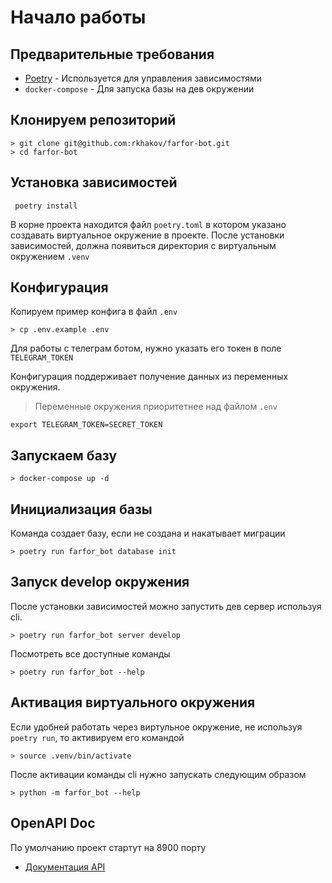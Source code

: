 # Начало работы


## Предварительные требования
* [Poetry](https://github.com/python-poetry/poetry) - Используется для управления зависимостями
* `docker-compose` - Для запуска базы на дев окружении


## Клонируем репозиторий
```shell
> git clone git@github.com:rkhakov/farfor-bot.git
> cd farfor-bot
```


## Установка зависимостей
```shell
 poetry install
```
В корне проекта находится файл `poetry.toml` в котором указано создавать виртуальное окружение в проекте.
После установки зависимостей, должна появиться директория c виртуальным окружением `.venv`


## Конфигурация
Копируем пример конфига в файл `.env`
```shell
> cp .env.example .env
```

Для работы с телеграм ботом, нужно указать его токен в поле `TELEGRAM_TOKEN`

Конфигурация поддерживает получение данных из переменных окружения.

> Переменные окружения приоритетнее над файлом `.env`

```shell
export TELEGRAM_TOKEN=SECRET_TOKEN
```


## Запускаем базу
```shell
> docker-compose up -d
```


## Инициализация базы
Команда создает базу, если не создана и накатывает миграции

```shell
> poetry run farfor_bot database init
```


## Запуск develop окружения
После установки зависимостей можно запустить дев сервер используя cli.
```shell
> poetry run farfor_bot server develop
```

Посмотреть все доступные команды
```shell
> poetry run farfor_bot --help
```


## Активация виртуального окружения
Если удобней работать через виртульное окружение, не используя `poetry run`, то активируем его командой
```shell
> source .venv/bin/activate
```

После активации команды cli нужно запускать следующим образом
```shell
> python -m farfor_bot --help
```


## OpenAPI Doc
По умолчанию проект стартут на 8900 порту

* [Документация API](http://127.0.0.1:8900/docs)
